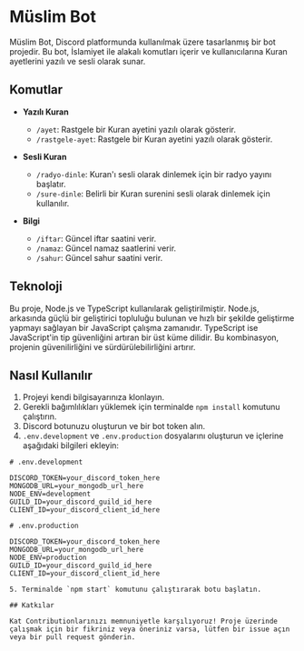 # Müslim Bot

Müslim Bot, Discord platformunda kullanılmak üzere tasarlanmış bir bot projedir. Bu bot, İslamiyet ile alakalı komutları içerir ve kullanıcılarına Kuran ayetlerini yazılı ve sesli olarak sunar.

## Komutlar

- **Yazılı Kuran**

  - `/ayet`: Rastgele bir Kuran ayetini yazılı olarak gösterir.
  - `/rastgele-ayet`: Rastgele bir Kuran ayetini yazılı olarak gösterir.

- **Sesli Kuran**

  - `/radyo-dinle`: Kuran'ı sesli olarak dinlemek için bir radyo yayını başlatır.
  - `/sure-dinle`: Belirli bir Kuran surenini sesli olarak dinlemek için kullanılır.

- **Bilgi**
  - `/iftar`: Güncel iftar saatini verir.
  - `/namaz`: Güncel namaz saatlerini verir.
  - `/sahur`: Güncel sahur saatini verir.

## Teknoloji

Bu proje, Node.js ve TypeScript kullanılarak geliştirilmiştir. Node.js, arkasında güçlü bir geliştirici topluluğu bulunan ve hızlı bir şekilde geliştirme yapmayı sağlayan bir JavaScript çalışma zamanıdır. TypeScript ise JavaScript'in tip güvenliğini artıran bir üst küme dilidir. Bu kombinasyon, projenin güvenilirliğini ve sürdürülebilirliğini artırır.

## Nasıl Kullanılır

1. Projeyi kendi bilgisayarınıza klonlayın.
2. Gerekli bağımlılıkları yüklemek için terminalde `npm install` komutunu çalıştırın.
3. Discord botunuzu oluşturun ve bir bot token alın.
4. `.env.development` ve `.env.production` dosyalarını oluşturun ve içlerine aşağıdaki bilgileri ekleyin:

```plaintext
# .env.development

DISCORD_TOKEN=your_discord_token_here
MONGODB_URL=your_mongodb_url_here
NODE_ENV=development
GUILD_ID=your_discord_guild_id_here
CLIENT_ID=your_discord_client_id_here

# .env.production

DISCORD_TOKEN=your_discord_token_here
MONGODB_URL=your_mongodb_url_here
NODE_ENV=production
GUILD_ID=your_discord_guild_id_here
CLIENT_ID=your_discord_client_id_here

5. Terminalde `npm start` komutunu çalıştırarak botu başlatın.

## Katkılar

Kat Contributionlarınızı memnuniyetle karşılıyoruz! Proje üzerinde çalışmak için bir fikriniz veya öneriniz varsa, lütfen bir issue açın veya bir pull request gönderin.
```
